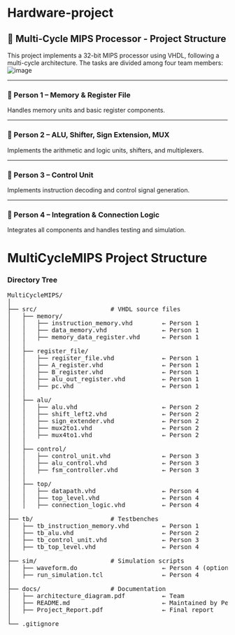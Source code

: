 # Hardware-project

## 📁 Multi-Cycle MIPS Processor - Project Structure

This project implements a 32-bit MIPS processor using VHDL, following a multi-cycle architecture. The tasks are divided among four team members:
![image](https://github.com/user-attachments/assets/7c0347d7-ed10-426d-b46c-993aa8792819)


---

### 👤 Person 1 – Memory & Register File
Handles memory units and basic register components.


---

### 👤 Person 2 – ALU, Shifter, Sign Extension, MUX
Implements the arithmetic and logic units, shifters, and multiplexers.


---

### 👤 Person 3 – Control Unit
Implements instruction decoding and control signal generation.


---

### 👤 Person 4 – Integration & Connection Logic
Integrates all components and handles testing and simulation.
# MultiCycleMIPS Project Structure

### Directory Tree
<pre>
MultiCycleMIPS/
│
├── src/                    # VHDL source files
│   ├── memory/
│   │   ├── instruction_memory.vhd        ← Person 1
│   │   ├── data_memory.vhd               ← Person 1
│   │   ├── memory_data_register.vhd      ← Person 1
│   │
│   ├── register_file/
│   │   ├── register_file.vhd             ← Person 1
│   │   ├── A_register.vhd                ← Person 1
│   │   ├── B_register.vhd                ← Person 1
│   │   ├── alu_out_register.vhd          ← Person 1
│   │   ├── pc.vhd                        ← Person 1
│   │
│   ├── alu/
│   │   ├── alu.vhd                       ← Person 2
│   │   ├── shift_left2.vhd               ← Person 2
│   │   ├── sign_extender.vhd             ← Person 2
│   │   ├── mux2to1.vhd                   ← Person 2
│   │   ├── mux4to1.vhd                   ← Person 2
│   │
│   ├── control/
│   │   ├── control_unit.vhd              ← Person 3
│   │   ├── alu_control.vhd               ← Person 3
│   │   ├── fsm_controller.vhd            ← Person 3
│   │
│   ├── top/
│   │   ├── datapath.vhd                  ← Person 4
│   │   ├── top_level.vhd                 ← Person 4
│   │   ├── connection_logic.vhd          ← Person 4
│
├── tb/                     # Testbenches
│   ├── tb_instruction_memory.vhd         ← Person 1
│   ├── tb_alu.vhd                        ← Person 2
│   ├── tb_control_unit.vhd               ← Person 3
│   ├── tb_top_level.vhd                  ← Person 4
│
├── sim/                    # Simulation scripts
│   ├── waveform.do                       ← Person 4 (optional)
│   ├── run_simulation.tcl                ← Person 4
│
├── docs/                   # Documentation
│   ├── architecture_diagram.pdf          ← Team
│   ├── README.md                         ← Maintained by Person 4
│   ├── Project_Report.pdf                ← Final report
│
└── .gitignore
</pre>
